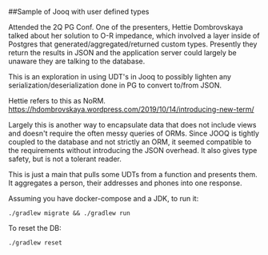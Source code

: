 ##Sample of Jooq with user defined types

Attended the 2Q PG Conf.  One of the presenters, Hettie Dombrovskaya talked about her solution to O-R
 impedance, which involved a layer inside of Postgres that generated/aggregated/returned custom types.  Presently
  they return the results in JSON and the application server could largely be unaware they are talking to the database.
 
This is an exploration in using UDT's in Jooq to possibly lighten any serialization/deserialization done in PG to
 convert to/from JSON.  

Hettie refers to this as NoRM. https://hdombrovskaya.wordpress.com/2019/10/14/introducing-new-term/

Largely this is another way to encapsulate data that does not include views and doesn't require the often messy
 queries of ORMs.  Since JOOQ is tightly coupled to the database and not strictly an ORM, it seemed compatible to the
  requirements without introducing the JSON overhead.  It also gives type safety, but is not a tolerant reader.
  
This is just a main that pulls some UDTs from a function and presents them. It aggregates a person, their addresses
 and phones into one response.
 
Assuming you have docker-compose and a JDK, to run it:

  `./gradlew migrate && ./gradlew run`

To reset the DB:

  `./gradlew reset`
  

  
